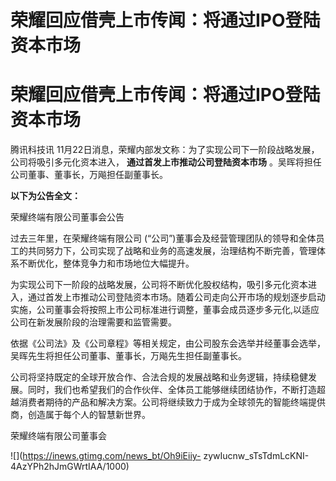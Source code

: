 # 荣耀回应借壳上市传闻：将通过IPO登陆资本市场

# 荣耀回应借壳上市传闻：将通过IPO登陆资本市场

腾讯科技讯 11月22日消息，荣耀内部发文称：为了实现公司下一阶段战略发展，公司将吸引多元化资本进入， **通过首发上市推动公司登陆资本市场**
。吴晖将担任公司董事、董事长，万飚担任副董事长。

**以下为公告全文：**

荣耀终端有限公司董事会公告

过去三年里，在荣耀终端有限公司
(“公司”)董事会及经营管理团队的领导和全体员工的共同努力下，公司实现了战略和业务的高速发展，治理结构不断完善，管理体系不断优化，整体竞争力和市场地位大幅提升。

为实现公司下一阶段的战略发展，公司将不断优化股权结构，吸引多元化资本进入，通过首发上市推动公司登陆资本市场。随着公司走向公开市场的规划逐步启动实施，公司董事会将按照上市公司标准进行调整，董事会成员逐步多元化,以适应公司在新发展阶段的治理需要和监管需要。

依据《公司法》及《公司章程》等相关规定，由公司股东会选举并经董事会选举，吴晖先生将担任公司董事、董事长，万飚先生担任副董事长。

公司将坚持既定的全球开放合作、合法合规的发展战略和业务逻辑，持续稳健发展。同时，我们也希望我们的合作伙伴、全体员工能够继续团结协作，不断打造超越消费者期待的产品和解决方案。公司将继续致力于成为全球领先的智能终端提供商，创造属于每个人的智慧新世界。

荣耀终端有限公司董事会

![](https://inews.gtimg.com/news_bt/Oh9iEiiy-
zywIucnw_sTsTdmLcKNI-4AzYPh2hJmGWrtIAA/1000)


